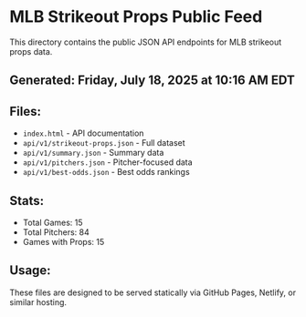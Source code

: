 # MLB Strikeout Props Public Feed

This directory contains the public JSON API endpoints for MLB strikeout props data.

## Generated: Friday, July 18, 2025 at 10:16 AM EDT

## Files:
- `index.html` - API documentation
- `api/v1/strikeout-props.json` - Full dataset
- `api/v1/summary.json` - Summary data
- `api/v1/pitchers.json` - Pitcher-focused data  
- `api/v1/best-odds.json` - Best odds rankings

## Stats:
- Total Games: 15
- Total Pitchers: 84
- Games with Props: 15

## Usage:
These files are designed to be served statically via GitHub Pages, Netlify, or similar hosting.
